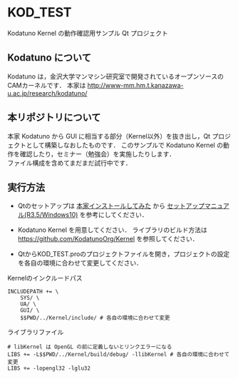 # KOD_TEST
Kodatuno Kernel の動作確認用サンプル Qt プロジェクト

## Kodatuno について
Kodatuno は，金沢大学マンマシン研究室で開発されているオープンソースのCAMカーネルです．
本家は <http://www-mm.hm.t.kanazawa-u.ac.jp/research/kodatuno/>

## 本リポジトリについて
本家 Kodatuno から GUI に相当する部分（Kernel以外）を抜き出し，Qt プロジェクトとして構築しなおしたものです．
このサンプルで Kodatuno Kernel の動作を確認したり，セミナー（勉強会）を実施したりします．  
ファイル構成を含めてまだまだ試行中です．

## 実行方法

* Qtのセットアップは [本家インストールしてみた](http://www-mm.hm.t.kanazawa-u.ac.jp/research/kodatuno/inst/) から
 [セットアップマニュアル(R3.5/Windows10)](http://www-mm.hm.t.kanazawa-u.ac.jp/research/kodatuno/inst/20220617-01/SetUpGuide_R3.5_win10.pdf) を参考にしてください．

* Kodatuno Kernel を用意してください．
ライブラリのビルド方法は <https://github.com/KodatunoOrg/Kernel> を参照してください．

* QtからKOD_TEST.proのプロジェクトファイルを開き，プロジェクトの設定を各自の環境に合わせて変更してください．

Kernelのインクルードパス
```
INCLUDEPATH += \
    SYS/ \
    UA/ \
    GUI/ \
    $$PWD/../Kernel/include/ # 各自の環境に合わせて変更
```

ライブラリファイル
```
# libKernel は OpenGL の前に定義しないとリンクエラーになる
LIBS += -L$$PWD/../Kernel/build/debug/ -llibKernel # 各自の環境に合わせて変更
LIBS += -lopengl32 -lglu32
```
